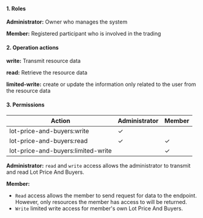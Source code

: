 #### 1. Roles

**Administrator:** Owner who manages the system

**Member:** Registered participant who is involved in the trading

#### 2. Operation actions

**write:** Transmit resource data

**read:** Retrieve the resource data

**limited-write:** create or update the information only related to the user from the resource data

#### 3. Permissions


|      Action                      | Administrator       | Member            |
|----------------------------------|---------------------|-------------------|
| lot-price-and-buyers:write  | ✓                   |                 |
| lot-price-and-buyers:read   | ✓                   | ✓                |
| lot-price-and-buyers:limited-write  |                    | ✓                |

**Administrator:** `read` and `write` access allows the administrator to transmit and read Lot Price And Buyers.

**Member:** 
- `Read` access allows the member to send request for data to the endpoint. However, only resources the member has access to will be returned. 
- `Write` limited write access for member's own Lot Price And Buyers.